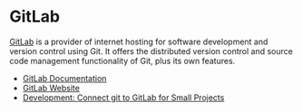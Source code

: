 # GitLab

[GitLab](https://gitlab.com) is a provider of internet hosting for software development and version control using Git. It offers the distributed version control and source code management functionality of Git, plus its own features.

- [GitLab Documentation](https://docs.gitlab.com/)
- [GitLab Website](https://gitlab.com/)
- [Development: Connect git to GitLab for Small Projects](https://thenewstack.io/development-connect-git-to-gitlab-for-small-projects/)
